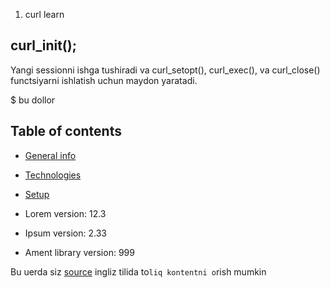 1. curl learn

## curl_init();

Yangi sessionni ishga tushiradi va curl_setopt(), curl_exec(), va curl_close()
functsiyarni ishlatish uchun maydon yaratadi.

$ bu dollor

## Table of contents
* [General info](#general-info)
* [Technologies](#technologies)
* [Setup](#setup)


* Lorem version: 12.3
* Ipsum version: 2.33
* Ament library version: 999

Bu uerda siz [source](#https://www.php.net/manual/en/function.curl-init.php) ingliz tilida to`liq kontentni o`rish mumkin
